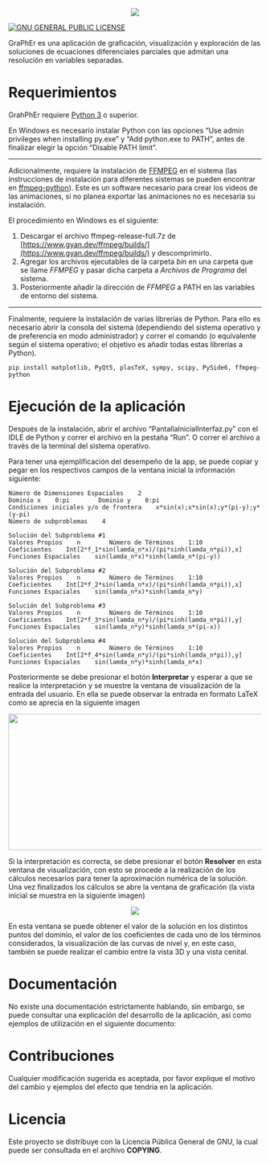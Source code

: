 <p align="center">
    <a href="https://github.com/LuisNavaFisBio/GraPhEr_Ecuaciones-Diferenciales-Parciales-Separables">
        <img src="https://github.com/LuisNavaFisBio/GraPhEr_Ecuaciones-Diferenciales-Parciales-Separables/blob/main/LogoPrincipal.png">
    </a>
</p>

[![GNU GENERAL PUBLIC LICENSE](https://www.gnu.org/graphics/gplv3-127x51.png?style=flat)](https://www.gnu.org/licenses/gpl-3.0.html#license-text)

GraPhEr es una aplicación de graficación, visualización y exploración de las soluciones de ecuaciones diferenciales parciales que admitan una resolución en variables separadas.

# Requerimientos

GrahPhEr requiere [Python 3](https://www.python.org/downloads/) o superior. 

En Windows es necesario instalar Python con las opciones “Use admin privileges when installing py.exe” y “Add python.exe to PATH”, antes de finalizar elegir la opción “Disable PATH limit”.

---

Adicionalmente, requiere la instalación de [FFMPEG](https://ffmpeg.org/download.html) en el sistema (las instrucciones de instalación para diferentes sistemas se pueden encontrar en 
[ffmpeg-python](https://github.com/kkroening/ffmpeg-python)). Este es un software necesario para crear los videos de las animaciones, si no planea exportar las animaciones no es necesaria su instalación.

El procedimiento en Windows es el siguiente:
1. Descargar el archivo ffmpeg-release-full.7z de [https://www.gyan.dev/ffmpeg/builds/](https://www.gyan.dev/ffmpeg/builds/) y descomprimirlo.
2. Agregar los archivos ejecutables de la carpeta *bin* en una carpeta que se llame *FFMPEG* y pasar dicha carpeta a *Archivos de Programa* del sistema.
3. Posteriormente añadir la dirección de *FFMPEG* a PATH en las variables de entorno del sistema.

---

Finalmente, requiere la instalación de varias librerías de Python. Para ello es necesario abrir la consola del sistema (dependiendo del sistema operativo y de preferencia en modo administrador) y correr el comando (o equivalente según el sistema operativo; el objetivo es añadir todas estas librerías a Python).

```
pip install matplotlib, PyQt5, plasTeX, sympy, scipy, PySide6, ffmpeg-python
```

# Ejecución de la aplicación

Después de la instalación, abrir el archivo “PantallaInicialInterfaz.py” con el IDLE de Python y correr el archivo en la pestaña “Run”. O correr el archivo a través de la terminal del sistema operativo.

Para tener una ejemplificación del desempeño de la app, se puede copiar y pegar en los respectivos campos de la ventana inicial la información siguiente:

```
Número de Dimensiones Espaciales    2
Dominio x    0:pi        Dominio y    0:pi
Condiciones iniciales y/o de frontera    x*sin(x);x*sin(x);y*(pi-y);y*(y-pi)
Número de subproblemas    4

Solución del Subproblema #1
Valores Propios    n        Número de Términos    1:10
Coeficientes    Int[2*f_1*sin(lamda_n*x)/(pi*sinh(lamda_n*pi)),x]
Funciones Espaciales    sin(lamda_n*x)*sinh(lamda_n*(pi-y))

Solución del Subproblema #2
Valores Propios    n        Número de Términos    1:10
Coeficientes    Int[2*f_2*sin(lamda_n*x)/(pi*sinh(lamda_n*pi)),x]
Funciones Espaciales    sin(lamda_n*x)*sinh(lamda_n*y)

Solución del Subproblema #3
Valores Propios    n        Número de Términos    1:10
Coeficientes    Int[2*f_3*sin(lamda_n*y)/(pi*sinh(lamda_n*pi)),y]
Funciones Espaciales    sin(lamda_n*y)*sinh(lamda_n*(pi-x))

Solución del Subproblema #4
Valores Propios    n        Número de Términos    1:10
Coeficientes    Int[2*f_4*sin(lamda_n*y)/(pi*sinh(lamda_n*pi)),y]
Funciones Espaciales    sin(lamda_n*y)*sinh(lamda_n*x)
```

Posteriormente se debe presionar el botón **Interpretar** y esperar a que se realice la interpretación y se muestre la ventana de visualización de la entrada del usuario. En ella se puede observar la entrada en formato LaTeX como se aprecia en la siguiente imagen

<p align="center">
    <a>
        <img src="https://github.com/LuisNavaFisBio/GraPhEr_Ecuaciones-Diferenciales-Parciales-Separables/blob/main/EjemploInterpretacion.bmp" style="width: 950px; height: 271px;">
    </a>
</p>

Si la interpretación es correcta, se debe presionar el botón **Resolver** en esta ventana de visualización, con esto se procede a la realización de los cálculos necesarios para tener la aproximación numérica de la solución. Una vez finalizados los cálculos se abre la ventana de graficación (la vista inicial se muestra en la siguiente imagen)

<p align="center">
    <a>
        <img src="https://github.com/LuisNavaFisBio/GraPhEr_Ecuaciones-Diferenciales-Parciales-Separables/blob/main/EjemploVentanaGraficacion.png">
    </a>
</p>

En esta ventana se puede obtener el valor de la solución en los distintos puntos del dominio, el valor de los coeficientes de cada uno de los términos considerados, la visualización de las curvas de nivel y, en este caso, también se puede realizar el cambio entre la vista 3D y una vista cenital.

# Documentación

No existe una documentación estrictamente hablando, sin embargo, se puede consultar una explicación del desarrollo de la aplicación, así como ejemplos de utilización en el siguiente documento:


# Contribuciones
Cualquier modificación sugerida es aceptada, por favor explique el motivo del cambio y ejemplos del efecto que tendría en la aplicación. 

# Licencia
Este proyecto se distribuye con la Licencia Pública General de GNU, la cual puede ser consultada en el archivo **COPYING**.
